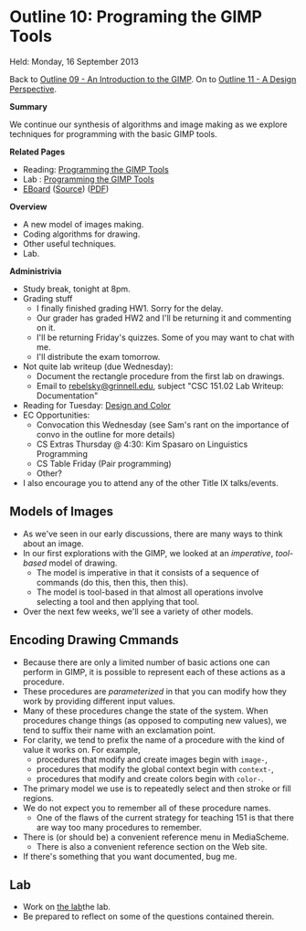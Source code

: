 Outline 10: Programing the GIMP Tools
=====================================

Held: Monday, 16 September 2013

Back to [Outline 09 - An Introduction to the GIMP](outline.09.html).
On to [Outline 11 - A Design Perspective](outline.11.html).

**Summary**

We continue our synthesis of algorithms and image making as we explore 
techniques for programming with the basic GIMP tools.

**Related Pages**

* Reading: [Programming the GIMP Tools](../readings/gimp-tools-reading.html)
* Lab : [Programming the GIMP Tools](../labs/gimp-tools-lab.html)
* [EBoard](../eboards/10.html) 
  ([Source](../eboards/10.md))
  ([PDF](../eboards/10.pdf))

**Overview**

* A new model of images making.
* Coding algorithms for drawing.
* Other useful techniques.
* Lab.

**Administrivia**

* Study break, tonight at 8pm.
* Grading stuff
    * I finally finished grading HW1.  Sorry for the delay.
    * Our grader has graded HW2 and I'll be returning it and commenting
      on it.
    * I'll be returning Friday's quizzes.  Some of you may want to chat
      with me.  
    * I'll distribute the exam tomorrow.
* Not quite lab writeup (due Wednesday):
    * Document the rectangle procedure from the first lab on drawings.
    * Email to rebelsky@grinnell.edu, 
      subject "CSC 151.02 Lab Writeup: Documentation"
* Reading for Tuesday: 
  [Design and Color](../readings/design-and-color-reading.html)
* EC Opportunities:
    * Convocation this Wednesday (see Sam's rant on the importance of convo
      in the outline for more details)
    * CS Extras Thursday @ 4:30: Kim Spasaro on Linguistics Programming
    * CS Table Friday (Pair programming)
    * Other?
* I also encourage you to attend any of the other Title IX talks/events.

Models of Images
----------------

* As we've seen in our early discussions, there are many ways to think 
  about an image.
* In our first explorations with the GIMP, we looked at an 
  *imperative*, *tool-based* model of drawing.
    * The model is <quote>imperative</quote> in that it consists of a 
    sequence of commands (do this, then this, then this).
    * The model is <quote>tool-based</quote> in that almost all operations
    involve selecting a tool and then applying that tool.
* Over the next few weeks, we'll see a variety of other models.

Encoding Drawing Cmmands
------------------------

* Because there are only a limited number of basic actions one can
  perform in GIMP, it is possible to represent each of these actions
  as a procedure.
* These procedures are *parameterized* in that you can modify
  how they work by providing different input values.
* Many of these procedures change the state of the system.  When procedures
  change things (as opposed to computing new values), we tend to suffix
  their name with an exclamation point.
* For clarity, we tend to prefix the name of a procedure with the kind of
  value it works on.  For example,
    * procedures that modify and create images begin with <code>image-</code>,
    * procedures that modify the global context begin with <code>context-</code>,
    * procedures that modify and create colors begin with <code>color-</code>.
* The primary model we use is to repeatedly select and then stroke or fill
  regions.
* We do not expect you to remember all of these procedure names.
    * One of the flaws of the current strategy for teaching 151 is that
    there are way too many procedures to remember.
* There is (or should be) a convenient reference menu in MediaScheme.
    * There is also a convenient reference section on the Web site.
* If there's something that you want documented, bug me.

Lab
---

* Work on [the lab](../Labs/gimp-tools-lab.html)the lab.
* Be prepared to reflect on some of the questions contained therein.


